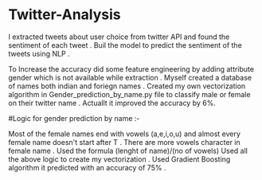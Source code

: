 # Twitter-Analysis
I extracted tweets about user choice from twitter API and found the sentiment of each tweet .
Buil the model to predict the sentiment of the tweets using NLP .

To Increase the accuracy did some feature engineering by adding attribute gender which is not available while extraction . 
Myself created a database of names both indian and foriegn names .
Created my own vectorization algorithm in Gender_prediction_by_name.py file to classify male or female on their twitter name . Actuallt it improved the accuracy by 6%.

#Logic for gender prediction by name :-

Most of the female names end with vowels (a,e,i,o,u) and almost every female name doesn't start after T . 
There are more vowels character in female name . Used the formula (lenght of name)/(no of vowels)
Used all the above logic to create my vectorization . 
Used Gradient Boosting algorithm it predicted with an accuracy of 75% .



